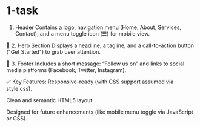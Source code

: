 # 1-task
  1. Header
Contains a logo, navigation menu (Home, About, Services, Contact), and a menu toggle icon (☰) for mobile view.

🔷 2. Hero Section
Displays a headline, a tagline, and a call-to-action button ("Get Started") to grab user attention.

🔷 3. Footer
Includes a short message: “Follow us on” and links to social media platforms (Facebook, Twitter, Instagram).

✅ Key Features:
Responsive-ready (with CSS support assumed via style.css).

Clean and semantic HTML5 layout.

Designed for future enhancements (like mobile menu toggle via JavaScript or CSS).
